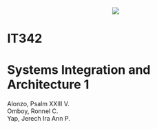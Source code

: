 <a href="#">
  <h3 align="center">
    <img src="https://i.ibb.co/Tt1wXLm/banner-Text.png"/>
  </h3>
</a>

# IT342<br/>
# Systems Integration and Architecture 1<br/>
Alonzo, Psalm XXIII V.<br/>
Omboy, Ronnel C.<br/>
Yap, Jerech Ira Ann P.
